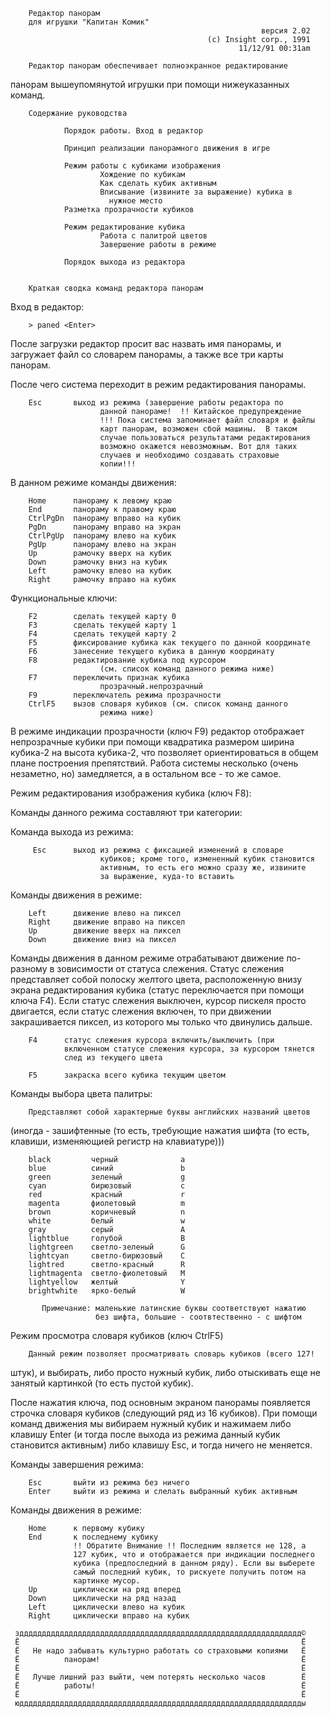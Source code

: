 
        Редактор панорам
        для игрушки "Капитан Комик"
                                                            версия 2.02
                                                (c) Insight corp., 1991
                                                       11/12/91 00:31am

        Редактор панорам обеспечивает полноэкранное редактирование
панорам вышеупомянутой игрушки при помощи нижеуказанных команд.


        Содержание руководства

                Порядок работы. Вход в редактор

                Принцип реализации панорамного движения в игре

                Режим работы с кубиками изображения
                        Хождение по кубикам
                        Как сделать кубик активным
                        Вписывание (извините за выражение) кубика в
                          нужное место
                Разметка прозрачности кубиков

                Режим редактирование кубика
                        Работа с палитрой цветов
                        Завершение работы в режиме

                Порядок выхода из редактора


        Краткая сводка команд редактора панорам

Вход в редактор:

        > paned <Enter>

После загрузки редактор просит вас назвать имя панорамы, и загружает
файл со словарем панорамы, а также все три карты панорам.


После чего система переходит в режим редактирования панорамы.

        Esc       выход из режима (завершение работы редактора по
                        данной панораме!  !! Китайское предупреждение
                        !!! Пока система запоминает файл словаря и файлы
                        карт панорам, возможен сбой машины.  В таком
                        случае пользоваться результатами редактирования
                        возможно окажется невозможным. Вот для таких
                        случаев и необходимо создавать страховые
                        копии!!!

В данном режиме команды движения:

        Home      панораму к левому краю
        End       панораму к правому краю
        CtrlPgDn  панораму вправо на кубик
        PgDn      панораму вправо на экран
        CtrlPgUp  панораму влево на кубик
        PgUp      панораму влево на экран
        Up        рамочку вверх на кубик
        Down      рамочку вниз на кубик
        Left      рамочку влево на кубик
        Right     рамочку вправо на кубик

Функциональные ключи:

        F2        сделать текущей карту 0
        F3        сделать текущей карту 1
        F4        сделать текущей карту 2
        F5        фиксирование кубика как текущего по данной координате
        F6        занесение текущего кубика в данную координату
        F8        редактирование кубика под курсором
                        (см. список команд данного режима ниже)
        F7        переключить признак кубика
                        прозрачный.непрозрачный
        F9        переключатель режима прозрачности
        CtrlF5    вызов словаря кубиков (см. список команд данного
                        режима ниже)

В режиме индикации прозрачности (ключ F9) редактор отображает
непрозрачные кубики при помощи квадратика размером ширина кубика-2 на
высота кубика-2, что позволяет ориентироваться в общем плане построения
препятствий. Работа системы несколько (очень незаметно, но) замедляется,
а в остальном все - то же самое.


Режим редактирования изображения кубика (ключ F8):

Команды данного режима составляют три категории:

Команда выхода из режима:

         Esc      выход из режима с фиксацией изменений в словаре
                        кубиков; кроме того, измененный кубик становится
                        активным, то есть его можно сразу же, извините
                        за выражение, куда-то вставить

Команды движения в режиме:

        Left      движение влево на пиксел
        Right     движение вправо на пиксел
        Up        движение вверх на пиксел
        Down      движение вниз на пиксел

Команды движения в данном режиме отрабатывают движение по-разному в 
зовисимости от статуса слежения. Статус слежения представляет собой 
полоску желтого цвета, расположенную внизу экрана редактирования кубика 
(статус переключается при помощи ключа F4). Если статус слежения 
выключен, курсор пискеля просто двигается, если статус слежения включен, 
то при движении закрашивается пиксел, из которого мы только что 
двинулись дальше.

        F4      статус слежения курсора включить/выключить (при 
                включенном статусе слежения курсора, за курсором тянется 
                след из текущего цвета

        F5      закраска всего кубика текущим цветом


Команды выбора цвета палитры:

        Представляют собой характерные буквы английских названий цветов
(иногда - зашифтенные (то есть, требующие нажатия шифта (то есть,
клавиши, изменяющией регистр на клавиатуре)))

        black         черный              a
        blue          синий               b
        green         зеленый             g
        cyan          бирюзовый           c
        red           красный             r
        magenta       фиолетовый          m
        brown         коричневый          n
        white         белый               w
        gray          серый               A
        lightblue     голубой             B
        lightgreen    светло-зеленый      G
        lightcyan     светло-бирюзовый    C
        lightred      светло-красный      R
        lightmagenta  светло-фиолетовый   M
        lightyellow   желтый              Y
        brightwhite   ярко-белый          W

           Примечание: маленькие латинские буквы соответствуют нажатию
                       без шифта, большие - соотвтественно - с шифтом


Режим просмотра словаря кубиков (ключ CtrlF5)

        Данный режим позволяет просматривать словарь кубиков (всего 127!
штук), и выбирать, либо просто нужный кубик, либо отыскивать еще не
занятый картинкой (то есть пустой кубик).

После нажатия ключа, под основным экраном панорамы появляется строчка
словаря кубиков (следующий ряд из 16 кубиков). При помощи команд
движения мы вибираем нужный кубик и нажимаем либо клавишу Enter (и тогда
после выхода из режима данный кубик становится активным) либо клавишу
Esc, и тогда ничего не меняется.

Команды завершения режима:

        Esc       выйти из режима без ничего
        Enter     выйти из режима и слелать выбранный кубик активным

Команды движения в режиме:

        Home      к первому кубику
        End       к последнему кубику
                  !! Обратите Внимание !! Последним является не 128, а
                  127 кубик, что и отображается при индикации последнего
                  кубика (предпоследний в данном ряду). Если вы выберете
                  самый последний кубик, то рискуете получить потом на
                  картинке мусор.
        Up        циклически на ряд вперед
        Down      циклически на ряд назад
        Left      циклически влево на кубик
        Right     циклически вправо на кубик

     зддддддддддддддддддддддддддддддддддддддддддддддддддддддддддддддд©
     Ё                                                               Ё
     Ё   Не надо забывать культурно работать со страховыми копиями   Ё
     Ё          панорам!                                             Ё
     Ё                                                               Ё
     Ё   Лучше лишний раз выйти, чем потерять несколько часов        Ё
     Ё          работы!                                              Ё
     Ё                                                               Ё
     юддддддддддддддддддддддддддддддддддддддддддддддддддддддддддддддды
